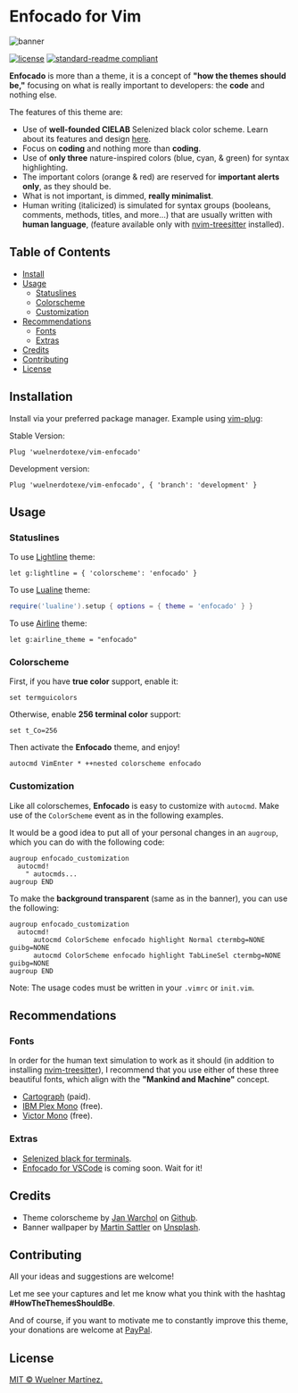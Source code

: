# Enfocado for Vim

![banner](https://github.com/wuelnerdotexe/vim-enfocado/raw/main/assets/banner.png)

[![license](https://img.shields.io/github/license/wuelnerdotexe/vim-enfocado.svg?style=flat-square)](https://github.com/wuelnerdotexe/vim-enfocado/blob/main/LICENSE)
[![standard-readme compliant](https://img.shields.io/badge/readme%20style-standard-brightgreen.svg?style=flat-square)](https://github.com/RichardLitt/standard-readme)

**Enfocado** is more than a theme, it is a concept of **"how the themes should be,"** focusing on what is really important to developers: the **code** and nothing else.

The features of this theme are:

- Use of **well-founded CIELAB** Selenized black color scheme. Learn about its features and design [here](https://github.com/jan-warchol/selenized/blob/master/features-and-design.md).
- Focus on **coding** and nothing more than **coding**.
- Use of **only three** nature-inspired colors (blue, cyan, & green) for syntax highlighting.
- The important colors (orange & red) are reserved for **important alerts only**, as they should be.
- What is not important, is dimmed, **really minimalist**.
- Human writing (italicized) is simulated for syntax groups (booleans, comments, methods, titles, and more...) that are usually written with **human language**, (feature available only with [nvim-treesitter](https://github.com/nvim-treesitter/nvim-treesitter) installed).

## Table of Contents

- [Install](#install)
- [Usage](#usage)
  - [Statuslines](#statuslines)
  - [Colorscheme](#colorscheme)
  - [Customization](#customization)
- [Recommendations](#recommendations)
  - [Fonts](#fonts)
  - [Extras](#extras)
- [Credits](#credits)
- [Contributing](#contributing)
- [License](#license)

## Installation

Install via your preferred package manager. Example using [vim-plug](https://github.com/junegunn/vim-plug):

Stable Version:

```vim
Plug 'wuelnerdotexe/vim-enfocado'
```

Development version:

```vim
Plug 'wuelnerdotexe/vim-enfocado', { 'branch': 'development' }
```

## Usage

### Statuslines

To use [Lightline](https://github.com/itchyny/lightline.vim) theme:

```vim
let g:lightline = { 'colorscheme': 'enfocado' }
```

To use [Lualine](https://github.com/hoob3rt/lualine.nvim) theme:

```lua
require('lualine').setup { options = { theme = 'enfocado' } }
```

To use [Airline](https://github.com/vim-airline/vim-airline) theme:

```vim
let g:airline_theme = "enfocado"
```

### Colorscheme

First, if you have **true color** support, enable it:

```vim
set termguicolors
```

Otherwise, enable **256 terminal color** support:

```vim
set t_Co=256
```

Then activate the **Enfocado** theme, and enjoy!

```vim
autocmd VimEnter * ++nested colorscheme enfocado
```

### Customization

Like all colorschemes, **Enfocado** is easy to customize with `autocmd`. Make use of the `ColorScheme` event as in the following examples.

It would be a good idea to put all of your personal changes in an `augroup`, which you can do with the following code:

```vim
augroup enfocado_customization
  autocmd!
    " autocmds...
augroup END
```

To make the **background transparent** (same as in the banner), you can use the following:

```vim
augroup enfocado_customization
  autocmd!
      autocmd ColorScheme enfocado highlight Normal ctermbg=NONE guibg=NONE
      autocmd ColorScheme enfocado highlight TabLineSel ctermbg=NONE guibg=NONE
augroup END
```

Note: The usage codes must be written in your `.vimrc` or `init.vim`.

## Recommendations

### Fonts

In order for the human text simulation to work as it should (in addition to installing [nvim-treesitter](https://github.com/nvim-treesitter/nvim-treesitter)), I recommend that you use either of these three beautiful fonts, which align with the **"Mankind and Machine"** concept.

- [Cartograph](https://connary.com/cartograph.html) (paid).
- [IBM Plex Mono](https://www.ibm.com/plex/) (free).
- [Victor Mono](https://rubjo.github.io/victor-mono/) (free).

### Extras

- [Selenized black for terminals](https://github.com/jan-warchol/selenized/tree/master/terminals).
- [Enfocado for VSCode](https://github.com/wuelnerdotexe/vscode-enfocado) is coming soon. Wait for it!

## Credits

- Theme colorscheme by [Jan Warchol](https://github.com/jan-warchol) on [Github](https://github.com/jan-warchol/selenized/blob/master/the-values.md).
- Banner wallpaper by [Martin Sattler](https://unsplash.com/@martinsattler?utm_source=unsplash&utm_medium=referral&utm_content=creditCopyText) on [Unsplash](https://unsplash.com/s/photos/nature?utm_source=unsplash&utm_medium=referral&utm_content=creditCopyText).

## Contributing

All your ideas and suggestions are welcome!

Let me see your captures and let me know what you think with the hashtag **#HowTheThemesShouldBe**.

And of course, if you want to motivate me to constantly improve this theme, your donations are welcome at [PayPal](https://paypal.me/wuelnerdotexe).

## License

[MIT &copy; Wuelner Martínez.](https://github.com/wuelnerdotexe/vim-enfocado/blob/main/LICENSE)
